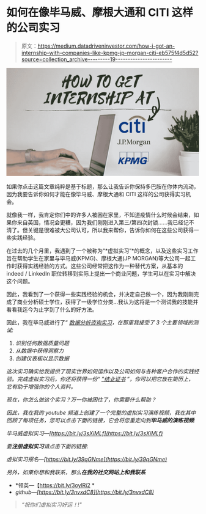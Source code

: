 # 如何在像毕马威、摩根大通和 CITI 这样的公司实习

> 原文：<https://medium.datadriveninvestor.com/how-i-got-an-internship-with-companies-like-kpmg-jp-morgan-citi-eb575f4d5d52?source=collection_archive---------19----------------------->

![](img/a39d68f591b2e9f89e89642e9b800447.png)

如果你点击这篇文章纯粹是基于标题，那么让我告诉你保持多巴胺在你体内流动，因为我要告诉你如何才能在像毕马威、摩根大通和 CITI 这样的公司获得实习机会。

就像我一样，我肯定你们中的许多人被困在家里，不知道疫情什么时候会结束，如果你来自英国，情况会更糟，因为我们刚刚进入第三/第四次封锁……我已经记不清了。但关键是很难被大公司认可，所以我来帮你，告诉你如何在这些公司获得一些实践经验。

在过去的几个月里，我遇到了一个被称为“*虚拟实习”*的概念，以及这些实习工作旨在帮助学生在家里与毕马威(KPMG)、摩根大通(JP MORGAN)等大公司一起工作时获得实践经验的方式。这些公司经常把这作为一种替代方案，从基本的 indeed / LinkedIn 职位转移到实际上提出一个商业问题，学生可以在实习中解决这个问题。

因此，我看到了一个获得一些实践经验的机会，并决定自己做一个，因为我刚刚完成了商业分析硕士学位，获得了一级学位分类…我认为这将是一个测试我的技能并看看我迄今为止学到了什么的好方法。

因此，我在毕马威进行了“ [*数据分析咨询实习*](https://insidesherpa.s3.amazonaws.com/completion-certificates/KPMG/m7W4GMqeT3bh9Nb2c_KPMG_L8mi7yznZ3aShivPn_completion_certificate.pdf)*，在那里我接受了 3 个主要领域的测试:*

1.  *识别任何数据质量问题*
2.  *从数据中获得洞察力*
3.  *创建仪表板以显示数据*

*这次实习确实给我提供了现实世界如何运作以及公司如何与各种客户合作的实践经验。完成虚拟实习后，你还将获得一份“ [*”结业证书*](https://insidesherpa.s3.amazonaws.com/completion-certificates/KPMG/m7W4GMqeT3bh9Nb2c_KPMG_L8mi7yznZ3aShivPn_completion_certificate.pdf) ”，你可以把它放在简历上，它有助于增强你的个人资料。*

*现在，你怎么做这个实习？万一你被困住了，你需要什么帮助？*

*因此，我在我的 youtube 频道上创建了一个完整的虚拟实习演练视频，我在其中回顾了每项任务，您可以点击下面的链接，它会将您重定向到**毕马威的演练视频**:*

*毕马威虚拟实习—[https://bit.ly/3sXiMLf](https://bit.ly/3sXiMLf)*

*要**注册虚拟实习**请点击下面的链接:*

*虚拟实习报名—[https://bit.ly/39qGNme](https://bit.ly/39qGNme)*

*另外，如果你想和我联系，那么**在我的社交网站上和我联系***

*   *领英—【https://bit.ly/3oylRi2 *
*   *github—[https://bit.ly/3nvxdC8](https://bit.ly/3nvxdC8)*

> *“祝你们虚拟实习好运！!"*